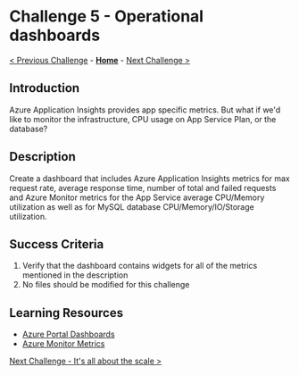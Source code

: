# Challenge 5 - Operational dashboards

[< Previous Challenge](./challenge-04.md) - **[Home](../README.md)** - [Next Challenge >](./challenge-06.md)

## Introduction

Azure Application Insights provides app specific metrics. But what if we'd like to monitor the infrastructure, CPU usage on App Service Plan, or the database?

## Description

Create a dashboard that includes Azure Application Insights metrics for max request rate, average response time, number of total and failed requests and Azure Monitor metrics for the App Service average CPU/Memory utilization as well as for MySQL database CPU/Memory/IO/Storage utilization.

## Success Criteria

1. Verify that the dashboard contains widgets for all of the metrics mentioned in the description
1. No files should be modified for this challenge

## Learning Resources

- [Azure Portal Dashboards](https://docs.microsoft.com/en-us/azure/azure-portal/azure-portal-dashboards)
- [Azure Monitor Metrics](https://docs.microsoft.com/en-us/azure/azure-monitor/essentials/data-platform-metrics)

[Next Challenge - It's all about the scale >](./challenge-06.md)
